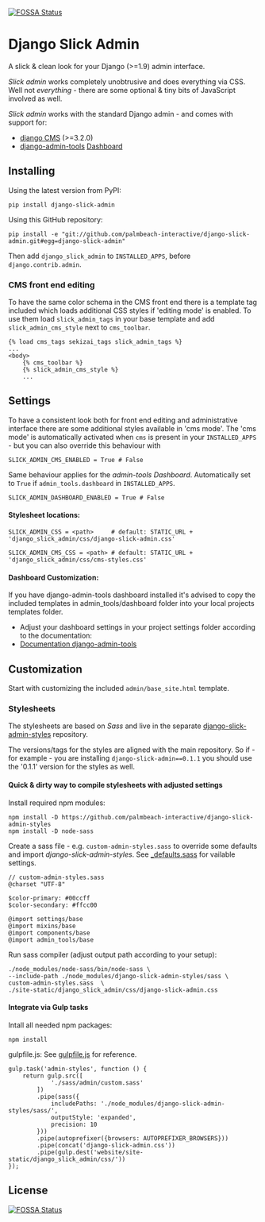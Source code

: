 [![FOSSA Status](https://app.fossa.io/api/projects/git%2Bgithub.com%2Fpalmbeach-interactive%2Fdjango-slick-admin.svg?type=shield)](https://app.fossa.io/projects/git%2Bgithub.com%2Fpalmbeach-interactive%2Fdjango-slick-admin?ref=badge_shield)

Django Slick Admin
===================

A slick & clean look for your Django (>=1.9) admin interface.

*Slick admin* works completely unobtrusive and does everything via CSS.
Well not *everything* - there are some optional & tiny bits of JavaScript involved as well.

*Slick admin* works with the standard Django admin - and comes with support for:

 - [django CMS](https://www.django-cms.org/en/) (>=3.2.0)
 - [django-admin-tools](https://github.com/django-admin-tools/django-admin-tools) [Dashboard](http://django-admin-tools.readthedocs.io/en/latest/dashboard.html)


Installing
----------

Using the latest version from PyPI:

    pip install django-slick-admin

Using this GitHub repository:

    pip install -e "git://github.com/palmbeach-interactive/django-slick-admin.git#egg=django-slick-admin"


Then add `django_slick_admin` to `INSTALLED_APPS`, before `django.contrib.admin`.


### CMS front end editing

To have the same color schema in the CMS front end there is a template tag included which loads additional CSS styles
if 'editing mode' is enabled. To use them load `slick_admin_tags` in your base template and add `slick_admin_cms_style`
next to `cms_toolbar`.

    {% load cms_tags sekizai_tags slick_admin_tags %}
    ...
    <body>
        {% cms_toolbar %}
        {% slick_admin_cms_style %}
        ...


Settings
--------

To have a consistent look both for front end editing and administrative interface there are some additional
styles available in 'cms mode'.
The 'cms mode' is automatically activated when `cms` is present in your `INSTALLED_APPS` - but you can also
override this behaviour with

    SLICK_ADMIN_CMS_ENABLED = True # False

Same behaviour applies for the *admin-tools Dashboard*. Automatically set to `True` if `admin_tools.dashboard` in `INSTALLED_APPS`.

    SLICK_ADMIN_DASHBOARD_ENABLED = True # False


#### Stylesheet locations:

    SLICK_ADMIN_CSS = <path>     # default: STATIC_URL + 'django_slick_admin/css/django-slick-admin.css'

    SLICK_ADMIN_CMS_CSS = <path> # default: STATIC_URL + 'django_slick_admin/css/cms-styles.css'


#### Dashboard Customization:

If you have django-admin-tools dashboard installed it's advised to copy the included templates in admin_tools/dashboard folder into your local projects templates folder.

- Adjust your dashboard settings in your project settings folder according to the documentation:
- [Documentation django-admin-tools](https://django-admin-tools.readthedocs.io/en/latest/)

Customization
-------------

Start with customizing the included `admin/base_site.html` template.


### Stylesheets

The stylesheets are based on *Sass* and live in the separate [django-slick-admin-styles](https://github.com/palmbeach-interactive/django-slick-admin-styles)
repository.

The versions/tags for the styles are aligned with the main repository. So if - for example - you are installing `django-slick-admin==0.1.1`
you should use the '0.1.1' version for the styles as well.

#### Quick & dirty way to compile stylesheets with adjusted settings

Install required npm modules:

    npm install -D https://github.com/palmbeach-interactive/django-slick-admin-styles
    npm install -D node-sass


Create a sass file - e.g. `custom-admin-styles.sass` to override some defaults and import *django-slick-admin-styles*.
See [\_defaults.sass](https://github.com/palmbeach-interactive/django-slick-admin-styles/blob/master/sass/settings/_defaults.sass) for vailable settings.


    // custom-admin-styles.sass
    @charset "UTF-8"

    $color-primary: #00ccff
    $color-secondary: #ffcc00

    @import settings/base
    @import mixins/base
    @import components/base
    @import admin_tools/base


Run sass compiler (adjust output path according to your setup):

    ./node_modules/node-sass/bin/node-sass \
    --include-path ./node_modules/django-slick-admin-styles/sass \
    custom-admin-styles.sass  \
    ./site-static/django_slick_admin/css/django-slick-admin.css


#### Integrate via Gulp tasks

Intall all needed npm packages:

    npm install

gulpfile.js:
See [gulpfile.js](https://github.com/palmbeach-interactive/django-slick-admin/blob/master/gulpfile.js) for reference.

    gulp.task('admin-styles', function () {
        return gulp.src([
                './sass/admin/custom.sass'
            ])
            .pipe(sass({
                includePaths: './node_modules/django-slick-admin-styles/sass/',
                outputStyle: 'expanded',
                precision: 10
            }))
            .pipe(autoprefixer({browsers: AUTOPREFIXER_BROWSERS}))
            .pipe(concat('django-slick-admin.css'))
            .pipe(gulp.dest('website/site-static/django_slick_admin/css/'))
    });




## License
[![FOSSA Status](https://app.fossa.io/api/projects/git%2Bgithub.com%2Fpalmbeach-interactive%2Fdjango-slick-admin.svg?type=large)](https://app.fossa.io/projects/git%2Bgithub.com%2Fpalmbeach-interactive%2Fdjango-slick-admin?ref=badge_large)